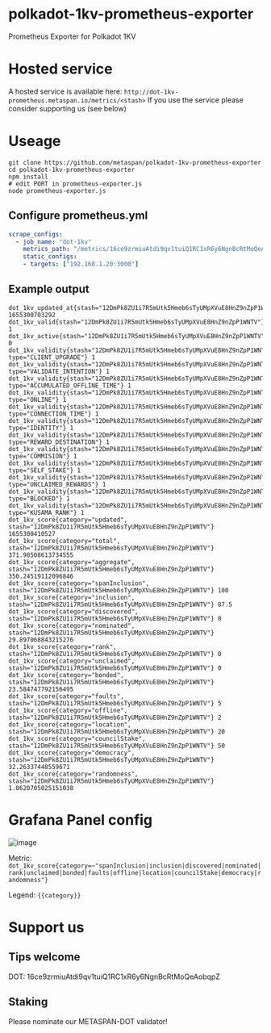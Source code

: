 # polkadot-1kv-prometheus-exporter
Prometheus Exporter for Polkadot 1KV

# Hosted service

A hosted service is available here: `http://dot-1kv-prometheus.metaspan.io/metrics/<stash>`
If you use the service please consider supporting us (see below)

# Useage

```
git clone https://github.com/metaspan/polkadot-1kv-prometheus-exporter
cd polkadot-1kv-prometheus-exporter
npm install
# edit PORT in prometheus-exporter.js
node prometheus-exporter.js
```

## Configure prometheus.yml

```yml
scrape_configs:
  - job_name: "dot-1kv"
    metrics_path: "/metrics/16ce9zrmiuAtdi9qv1tuiQ1RC1xR6y6NgnBcRtMoQeAobqpZ"
    static_configs:
    - targets: ["192.168.1.20:3000"]
```

## Example output

```
dot_1kv_updated_at{stash="12DmPk8ZU1i7R5mUtk5Hmeb6sTyUMpXVuE8HnZ9nZpP1WNTV"} 1655300703292
dot_1kv_valid{stash="12DmPk8ZU1i7R5mUtk5Hmeb6sTyUMpXVuE8HnZ9nZpP1WNTV"} 1
dot_1kv_active{stash="12DmPk8ZU1i7R5mUtk5Hmeb6sTyUMpXVuE8HnZ9nZpP1WNTV"} 0
dot_1kv_validity{stash="12DmPk8ZU1i7R5mUtk5Hmeb6sTyUMpXVuE8HnZ9nZpP1WNTV", type="CLIENT_UPGRADE"} 1
dot_1kv_validity{stash="12DmPk8ZU1i7R5mUtk5Hmeb6sTyUMpXVuE8HnZ9nZpP1WNTV", type="VALIDATE_INTENTION"} 1
dot_1kv_validity{stash="12DmPk8ZU1i7R5mUtk5Hmeb6sTyUMpXVuE8HnZ9nZpP1WNTV", type="ACCUMULATED_OFFLINE_TIME"} 1
dot_1kv_validity{stash="12DmPk8ZU1i7R5mUtk5Hmeb6sTyUMpXVuE8HnZ9nZpP1WNTV", type="ONLINE"} 1
dot_1kv_validity{stash="12DmPk8ZU1i7R5mUtk5Hmeb6sTyUMpXVuE8HnZ9nZpP1WNTV", type="CONNECTION_TIME"} 1
dot_1kv_validity{stash="12DmPk8ZU1i7R5mUtk5Hmeb6sTyUMpXVuE8HnZ9nZpP1WNTV", type="IDENTITY"} 1
dot_1kv_validity{stash="12DmPk8ZU1i7R5mUtk5Hmeb6sTyUMpXVuE8HnZ9nZpP1WNTV", type="REWARD_DESTINATION"} 1
dot_1kv_validity{stash="12DmPk8ZU1i7R5mUtk5Hmeb6sTyUMpXVuE8HnZ9nZpP1WNTV", type="COMMISION"} 1
dot_1kv_validity{stash="12DmPk8ZU1i7R5mUtk5Hmeb6sTyUMpXVuE8HnZ9nZpP1WNTV", type="SELF_STAKE"} 1
dot_1kv_validity{stash="12DmPk8ZU1i7R5mUtk5Hmeb6sTyUMpXVuE8HnZ9nZpP1WNTV", type="UNCLAIMED_REWARDS"} 1
dot_1kv_validity{stash="12DmPk8ZU1i7R5mUtk5Hmeb6sTyUMpXVuE8HnZ9nZpP1WNTV", type="BLOCKED"} 1
dot_1kv_validity{stash="12DmPk8ZU1i7R5mUtk5Hmeb6sTyUMpXVuE8HnZ9nZpP1WNTV", type="KUSAMA_RANK"} 1
dot_1kv_score{category="updated", stash="12DmPk8ZU1i7R5mUtk5Hmeb6sTyUMpXVuE8HnZ9nZpP1WNTV"} 1655300410527
dot_1kv_score{category="total", stash="12DmPk8ZU1i7R5mUtk5Hmeb6sTyUMpXVuE8HnZ9nZpP1WNTV"} 371.98508613734555
dot_1kv_score{category="aggregate", stash="12DmPk8ZU1i7R5mUtk5Hmeb6sTyUMpXVuE8HnZ9nZpP1WNTV"} 350.24519112096846
dot_1kv_score{category="spanInclusion", stash="12DmPk8ZU1i7R5mUtk5Hmeb6sTyUMpXVuE8HnZ9nZpP1WNTV"} 100
dot_1kv_score{category="inclusion", stash="12DmPk8ZU1i7R5mUtk5Hmeb6sTyUMpXVuE8HnZ9nZpP1WNTV"} 87.5
dot_1kv_score{category="discovered", stash="12DmPk8ZU1i7R5mUtk5Hmeb6sTyUMpXVuE8HnZ9nZpP1WNTV"} 0
dot_1kv_score{category="nominated", stash="12DmPk8ZU1i7R5mUtk5Hmeb6sTyUMpXVuE8HnZ9nZpP1WNTV"} 29.897068843215276
dot_1kv_score{category="rank", stash="12DmPk8ZU1i7R5mUtk5Hmeb6sTyUMpXVuE8HnZ9nZpP1WNTV"} 0
dot_1kv_score{category="unclaimed", stash="12DmPk8ZU1i7R5mUtk5Hmeb6sTyUMpXVuE8HnZ9nZpP1WNTV"} 0
dot_1kv_score{category="bonded", stash="12DmPk8ZU1i7R5mUtk5Hmeb6sTyUMpXVuE8HnZ9nZpP1WNTV"} 23.584747792156495
dot_1kv_score{category="faults", stash="12DmPk8ZU1i7R5mUtk5Hmeb6sTyUMpXVuE8HnZ9nZpP1WNTV"} 5
dot_1kv_score{category="offline", stash="12DmPk8ZU1i7R5mUtk5Hmeb6sTyUMpXVuE8HnZ9nZpP1WNTV"} 2
dot_1kv_score{category="location", stash="12DmPk8ZU1i7R5mUtk5Hmeb6sTyUMpXVuE8HnZ9nZpP1WNTV"} 20
dot_1kv_score{category="councilStake", stash="12DmPk8ZU1i7R5mUtk5Hmeb6sTyUMpXVuE8HnZ9nZpP1WNTV"} 50
dot_1kv_score{category="democracy", stash="12DmPk8ZU1i7R5mUtk5Hmeb6sTyUMpXVuE8HnZ9nZpP1WNTV"} 32.26337448559671
dot_1kv_score{category="randomness", stash="12DmPk8ZU1i7R5mUtk5Hmeb6sTyUMpXVuE8HnZ9nZpP1WNTV"} 1.0620705025151038
```

# Grafana Panel config

![image](https://user-images.githubusercontent.com/1845970/173844894-a12aa9ed-cd0e-4fa5-8645-91986e734f7b.png)

Metric: `dot_1kv_score{category=~"spanInclusion|inclusion|discovered|nominated|rank|unclaimed|bonded|faults|offline|location|councilStake|democracy|randomness"}`

Legend: `{{category}}`

# Support us

## Tips welcome

DOT: 16ce9zrmiuAtdi9qv1tuiQ1RC1xR6y6NgnBcRtMoQeAobqpZ

## Staking

Please nominate our METASPAN-DOT validator!
